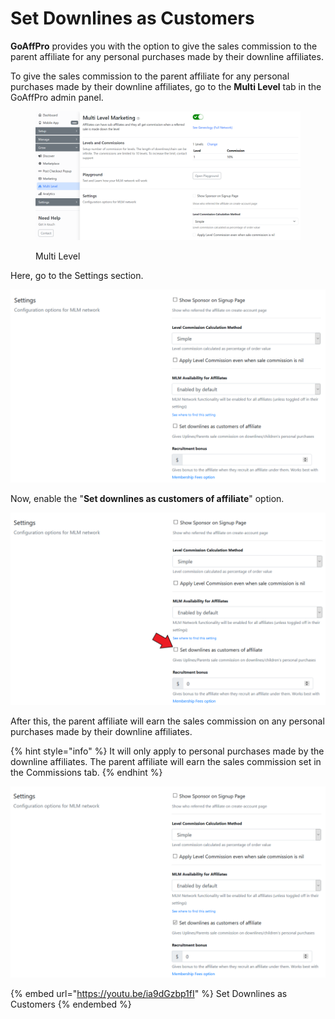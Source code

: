 # Set Downlines as Customers

**GoAffPro** provides you with the option to give the sales commission to the parent affiliate for any personal purchases made by their downline affiliates.

To give the sales commission to the parent affiliate for any personal purchases made by their downline affiliates, go to the **Multi Level** tab in the GoAffPro admin panel.

<figure><img src="../../.gitbook/assets/image (3577).png" alt=""><figcaption><p>Multi Level</p></figcaption></figure>

Here, go to the Settings section.

![Settings](<../../.gitbook/assets/image (2869).png>)

Now, enable the "**Set downlines as customers of affiliate**" option.

![Enable the "Set downlines as customers of affiliate" option](<../../.gitbook/assets/Screenshot 2020-09-21 164252.png>)

After this, the parent affiliate will earn the sales commission on any personal purchases made by their downline affiliates.

{% hint style="info" %}
It will only apply to personal purchases made by the downline affiliates. The parent affiliate will earn the sales commission set in the Commissions tab.
{% endhint %}

![](<../../.gitbook/assets/image (1302).png>)

{% embed url="https://youtu.be/ia9dGzbp1fI" %}
Set Downlines as Customers
{% endembed %}
